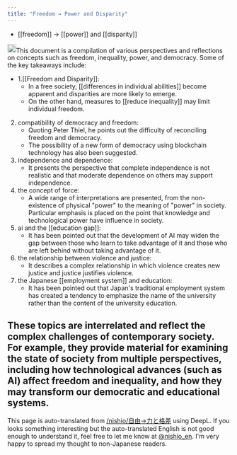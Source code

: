 ```yaml
---
title: "Freedom → Power and Disparity"
---
```


- [[freedom]] → [[power]] and [[disparity]]

<img src='https://scrapbox.io/api/pages/nishio-en/claude/icon' alt='claude.icon' height="19.5"/>This document is a compilation of various perspectives and reflections on concepts such as freedom, inequality, power, and democracy. Some of the key takeaways include:
- 1.[[Freedom and Disparity]]:
    - In a free society, [[differences in individual abilities]] become apparent and disparities are more likely to emerge.
    - On the other hand, measures to [[reduce inequality]] may limit individual freedom.
2. compatibility of democracy and freedom:
    - Quoting Peter Thiel, he points out the difficulty of reconciling freedom and democracy.
    - The possibility of a new form of democracy using blockchain technology has also been suggested.
3. independence and dependence:
    - It presents the perspective that complete independence is not realistic and that moderate dependence on others may support independence.
4. the concept of force:
    - A wide range of interpretations are presented, from the non-existence of physical "power" to the meaning of "power" in society. Particular emphasis is placed on the point that knowledge and technological power have influence in society.
5. ai and the [[education gap]]:
    - It has been pointed out that the development of AI may widen the gap between those who learn to take advantage of it and those who are left behind without taking advantage of it.
6. the relationship between violence and justice:
    - It describes a complex relationship in which violence creates new justice and justice justifies violence.
7. the Japanese [[employment system]] and education:
    - It has been pointed out that Japan's traditional employment system has created a tendency to emphasize the name of the university rather than the content of the university education.

These topics are interrelated and reflect the complex challenges of contemporary society. For example, they provide material for examining the state of society from multiple perspectives, including how technological advances (such as AI) affect freedom and inequality, and how they may transform our democratic and educational systems.
---
This page is auto-translated from [/nishio/自由→力と格差](https://scrapbox.io/nishio/自由→力と格差) using DeepL. If you looks something interesting but the auto-translated English is not good enough to understand it, feel free to let me know at [@nishio_en](https://twitter.com/nishio_en). I'm very happy to spread my thought to non-Japanese readers.